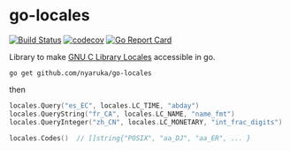 # go-locales
[![Build Status](https://github.com/nyaruka/go-locales/workflows/CI/badge.svg)](https://github.com/nyaruka/go-locales/actions?query=workflow%3ACI) 
[![codecov](https://codecov.io/gh/nyaruka/go-locales/branch/main/graph/badge.svg)](https://codecov.io/gh/nyaruka/go-locales) 
[![Go Report Card](https://goreportcard.com/badge/github.com/nyaruka/go-locales)](https://goreportcard.com/report/github.com/nyaruka/go-locales)

Library to make [GNU C Library Locales](https://sourceware.org/glibc/wiki/Locales) accessible in go.

```
go get github.com/nyaruka/go-locales
```

then

```go
locales.Query("es_EC", locales.LC_TIME, "abday")                       // []string{"dom", ..., "sáb"}
locales.QueryString("fr_CA", locales.LC_NAME, "name_fmt")              // "%d%t%g%t%m%t%f"
locales.QueryInteger("zh_CN", locales.LC_MONETARY, "int_frac_digits")  // 2

locales.Codes()  // []string{"POSIX", "aa_DJ", "aa_ER", ... }
```